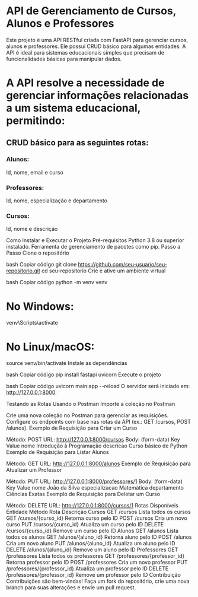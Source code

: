 # API de Gerenciamento de Cursos, Alunos e Professores
Este projeto é uma API RESTful criada com FastAPI para gerenciar cursos, alunos e professores. Ele possui CRUD básico para algumas entidades. A API é ideal para sistemas educacionais simples que precisam de funcionalidades básicas para manipular dados.

# A API resolve a necessidade de gerenciar informações relacionadas a um sistema educacional, permitindo:

## CRUD básico para as seguintes rotas:
### Alunos:
Id, nome, email e curso

### Professores:
Id, nome, especialização e departamento

### Cursos:
Id, nome e descrição

Como Instalar e Executar o Projeto
Pré-requisitos
Python 3.8 ou superior instalado.
Ferramenta de gerenciamento de pacotes como pip.
Passo a Passo
Clone o repositório

bash
Copiar código
git clone https://github.com/seu-usuario/seu-repositorio.git
cd seu-repositorio
Crie e ative um ambiente virtual

bash
Copiar código
python -m venv venv
# No Windows:
venv\Scripts\activate
# No Linux/macOS:
source venv/bin/activate
Instale as dependências

bash
Copiar código
pip install fastapi uvicorn
Execute o projeto

bash
Copiar código
uvicorn main:app --reload
O servidor será iniciado em: http://127.0.0.1:8000.

Testando as Rotas Usando o Postman
Importe a coleção no Postman

Crie uma nova coleção no Postman para gerenciar as requisições.
Configure os endpoints com base nas rotas da API (ex.: GET /cursos, POST /alunos).
Exemplo de Requisição para Criar um Curso

Método: POST
URL: http://127.0.0.1:8000/cursos
Body: (form-data)
Key	Value
nome	Introdução à Programação
descricao	Curso básico de Python
Exemplo de Requisição para Listar Alunos

Método: GET
URL: http://127.0.0.1:8000/alunos
Exemplo de Requisição para Atualizar um Professor

Método: PUT
URL: http://127.0.0.1:8000/professores/1
Body: (form-data)
Key	Value
nome	João da Silva
especializacao	Matemática
departamento	Ciências Exatas
Exemplo de Requisição para Deletar um Curso

Método: DELETE
URL: http://127.0.0.1:8000/cursos/1
Rotas Disponíveis
Entidade	Método	Rota	Descrição
Cursos	GET	/cursos	Lista todos os cursos
GET	/cursos/{curso_id}	Retorna curso pelo ID
POST	/cursos	Cria um novo curso
PUT	/cursos/{curso_id}	Atualiza um curso pelo ID
DELETE	/cursos/{curso_id}	Remove um curso pelo ID
Alunos	GET	/alunos	Lista todos os alunos
GET	/alunos/{aluno_id}	Retorna aluno pelo ID
POST	/alunos	Cria um novo aluno
PUT	/alunos/{aluno_id}	Atualiza um aluno pelo ID
DELETE	/alunos/{aluno_id}	Remove um aluno pelo ID
Professores	GET	/professores	Lista todos os professores
GET	/professores/{professor_id}	Retorna professor pelo ID
POST	/professores	Cria um novo professor
PUT	/professores/{professor_id}	Atualiza um professor pelo ID
DELETE	/professores/{professor_id}	Remove um professor pelo ID
Contribuição
Contribuições são bem-vindas! Faça um fork do repositório, crie uma nova branch para suas alterações e envie um pull request.
